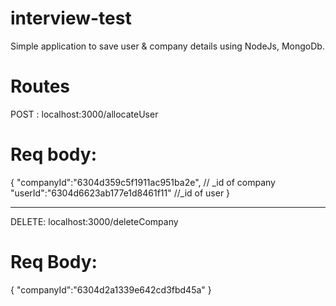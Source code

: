 # interview-test

Simple application to save user & company details using NodeJs, MongoDb.


# Routes

POST : localhost:3000/allocateUser

# Req body:
{
    "companyId":"6304d359c5f1911ac951ba2e", // _id of company
    "userId":"6304d6623ab177e1d8461f11" //_id of user
}

_________________________________________________________________

DELETE: localhost:3000/deleteCompany

# Req Body:

{
    "companyId":"6304d2a1339e642cd3fbd45a"
}